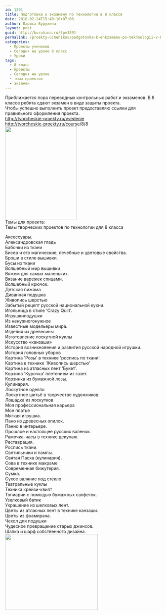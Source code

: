 ```yaml
---
id: 1391
title: Подготовка к экзамену по Технологии в 8 классе
date: 2018-02-24T15:40:10+07:00
author: Лариса Бурухина
layout: post
guid: http://buruhina.ru/?p=1391
permalink: /proekty-uchenikov/podgotovka-k-ehkzamenu-po-tekhnologii-v-8-klasse
categories:
  - Проекты учеников
  - Сегодня на уроке 8 класс
  - Уроки
tags:
  - 8 класс
  - проекты
  - Сегодня на уроке
  - темы проектов
  - экзамен
---
```

Приближается пора переводных контрольных работ и экзаменов. В 8 классе ребята сдают экзамен в виде защиты проекта.  
Чтобы успешно выполнить проект предоставляю ссылки для правильного оформления проекта.  
http://tvorcheskie-proekty.ru/vvedenie  
http://tvorcheskie-proekty.ru/course/8/8  
[<img src="http://buruhina.ru/wp-content/uploads/2018/02/na_jukose_45_18-232x300.jpg" alt="" width="232" height="300" class="alignnone size-medium wp-image-1392" srcset="http://buruhina.ru/wp-content/uploads/2018/02/na_jukose_45_18-232x300.jpg 232w, http://buruhina.ru/wp-content/uploads/2018/02/na_jukose_45_18-768x994.jpg 768w, http://buruhina.ru/wp-content/uploads/2018/02/na_jukose_45_18-791x1024.jpg 791w, http://buruhina.ru/wp-content/uploads/2018/02/na_jukose_45_18.jpg 1024w" sizes="(max-width: 232px) 100vw, 232px" />](http://buruhina.ru/wp-content/uploads/2018/02/na_jukose_45_18.jpg)  
Темы для проекта:  
Темы творческих проектов по технологии для 8 класса  
<!--more-->

Аксессуары.  
Александровская гладь  
Бабочки из ткани  
Бисер и его магические, лечебные и цветовые свойства.  
Броши в стиле вышивки.  
Бусы из ткани  
Волшебный мир вышивки  
Вяжем для самых маленьких.  
Вязание варежек спицами.  
Волшебный крючок.  
Детская пижама  
Диванная подушка  
Живопись шерстью  
Забытый рецепт русской национальной кухни.  
Игольница в стиле 'Crazy Quilt'.  
Игрушкиподушки  
Из ненужногонужное  
Известные модельеры мира.  
Изделия из древесины  
Изготовление лоскутной куклы  
Искусство «канзаши»  
История возникновения и развития русской народной игрушки.  
История головных уборов  
Картина 'Розы' в технике 'роспись по ткани'.  
Картина в технике 'Живопись шерстью'  
Картина из атласных лент 'Букет'.  
Корзина 'Курочка' плетением из газет.  
Корзинка из бумажной лозы.  
Кулинария.  
Лоскутное одеяло  
Лоскутное шитьё в творчестве художников.  
Лошадка из лоскутков  
Моя профессиональная карьера  
Мое платье  
Мягкая игрушка.  
Пано из древесных опилок.  
Панно в интерьере.  
Прошлое и настоящее русских валенок.  
Рамочка-часы в технике декупаж.  
Реставрация.  
Роспись ткани.  
Светильники и лампы.  
Святая Пасха (кулинария).  
Сова в технике макраме  
Современная бижутерия.  
Сумка.  
Сухое валяние под стекло  
Театральные куклы  
Техника крейзи-квилт  
Топиарии с помощью бумажных салфеток.  
Узелковый батик  
Украшение из шелковых лент.  
Цветы из атласных лент в технике канзаши.  
Цветы из фоамирана.  
Чехол для подушки  
Чудесное превращение старых джинсов.  
Шапка и шарф собственного дизайна.  
[<img src="http://buruhina.ru/wp-content/uploads/2018/02/группа-ягнится-школа-13127943-300x245.jpg" alt="" width="300" height="245" class="alignnone size-medium wp-image-1393" srcset="http://buruhina.ru/wp-content/uploads/2018/02/группа-ягнится-школа-13127943-300x245.jpg 300w, http://buruhina.ru/wp-content/uploads/2018/02/группа-ягнится-школа-13127943-768x627.jpg 768w, http://buruhina.ru/wp-content/uploads/2018/02/группа-ягнится-школа-13127943.jpg 800w" sizes="(max-width: 300px) 100vw, 300px" />](http://buruhina.ru/wp-content/uploads/2018/02/группа-ягнится-школа-13127943.jpg)